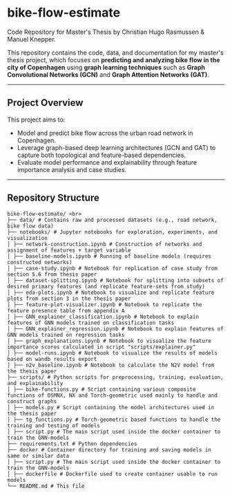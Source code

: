 # bike-flow-estimate
Code Repository for Master's Thesis by Christian Hugo Rasmussen &amp; Manuel Knepper. 

This repository contains the code, data, and documentation for my master's thesis project, which focuses on **predicting and analyzing bike flow in the city of Copenhagen** using **graph learning techniques** such as **Graph Convolutional Networks (GCN)** and **Graph Attention Networks (GAT)**.

---

## Project Overview

This project aims to:
- Model and predict bike flow across the urban road network in Copenhagen.
- Leverage graph-based deep learning architectures (GCN and GAT) to capture both topological and feature-based dependencies.
- Evaluate model performance and explainability through feature importance analysis and case studies.

---
## Repository Structure
```
bike-flow-estimate/ <br>
├── data/ # Contains raw and processed datasets (e.g., road network, bike flow data)
├── notebooks/ # Jupyter notebooks for exploration, experiments, and visualization 
│ ├── network-construction.ipynb # Construction of networks and assignment of features + target variable 
│ ├── baseline-models.ipynb # Running of baseline models (requires constructed networks)  
│ ├── case-study.ipynb # Notebook for replication of case study from section 5.6 from thesis paper  
│ ├── dataset-splitting.ipynb # Notebook for splitting into subsets of desired primary features (and replicate feature-sets from study) 
│ ├── eda-plots.ipynb # Notebook to visualize and replicate feature plots from section 3 in the thesis paper 
│ ├── feature-plot-visualizer.ipynb # Notebook to replicate the feature presence table from appendix A 
│ ├── GNN_explainer_classification.ipynb # Notebook to explain features of GNN models trained on classification tasks 
│ ├── GNN_explainer_regression.ipynb # Notebook to explain features of GNN models trained on regression tasks 
│ ├── graph_explanations.ipynb # Notebook to visualize the feature importance scores calculated in script "scripts/explainer.py"
│ ├── model-runs.ipynb # Notebook to visualize the results of models based on wandb results export 
│ ├── n2v_baseline.ipynb # Notebook to calculate the N2V model from the thesis paper 
├── scripts/ # Python scripts for preprocessing, training, evaluation, and explainability 
│ ├── bike-functions.py # Script containing various composite functions of OSMNX, NX and Torch-geometric used mainly to handle and construct graphs 
│ ├── models.py # Script containing the model architectures used in the thesis paper
│ ├── tg_functions.py # Torch-geometric based functions to handle the training and testing of models
│ ├── script.py # The main script used inside the docker container to train the GNN-models
├── requirements.txt # Python dependencies
├── docker # Container directory for training and saving models in same or similar data 
│ ├── script.py # The main script used inside the docker container to train the GNN-models 
│ ├── dockerfile # Dockerfile used to create container usable to run models 
└── README.md # This file 
```
